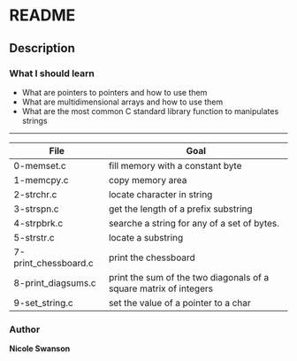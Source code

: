 # README
## Description
### What I should learn
- What are pointers to pointers and how to use them
- What are multidimensional arrays and how to use them
- What are the most common C standard library function to manipulates strings
---
File | Goal
---|---
0-memset.c | fill memory with a constant byte
1-memcpy.c | copy memory area
2-strchr.c | locate character in string
3-strspn.c | get the length of a prefix substring
4-strpbrk.c | searche a string for any of a set of bytes.
5-strstr.c | locate a substring
7-print_chessboard.c | print the chessboard
8-print_diagsums.c | print the sum of the two diagonals of a square matrix of integers
9-set_string.c | set the value of a pointer to a char
### Author
**Nicole Swanson**
